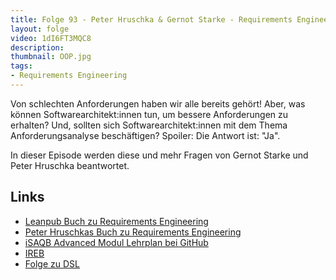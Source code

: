 ```yaml
---
title: Folge 93 - Peter Hruschka & Gernot Starke - Requirements Engineering
layout: folge
video: 1dI6FT3MQC8
description: 
thumbnail: OOP.jpg
tags:
- Requirements Engineering
---
```


Von schlechten Anforderungen haben wir alle bereits gehört! Aber, was
können Softwarearchitekt:innen tun, um bessere Anforderungen zu
erhalten? Und, sollten sich Softwarearchitekt:innen mit dem Thema
Anforderungsanalyse beschäftigen? Spoiler: Die Antwort ist: "Ja".

In dieser Episode werden diese und mehr Fragen von Gernot Starke und Peter
Hruschka beantwortet.


<!-- embedded-mp3: link -->
<!-- mp3: link -->

## Links

* [Leanpub Buch zu Requirements
  Engineering](https://leanpub.com/requirements-skills)
* [Peter Hruschkas Buch zu Requirements
  Engineering](https://amzn.to/3DYR4Tw)
* [iSAQB Advanced Modul Lehrplan bei GitHub](https://github.com/isaqb-org/curriculum-req4arc)
* [IREB](https://www.ireb.org/de/)
* [Folge zu DSL](https://software-architektur.tv/2020/10/23/folge022.html)
